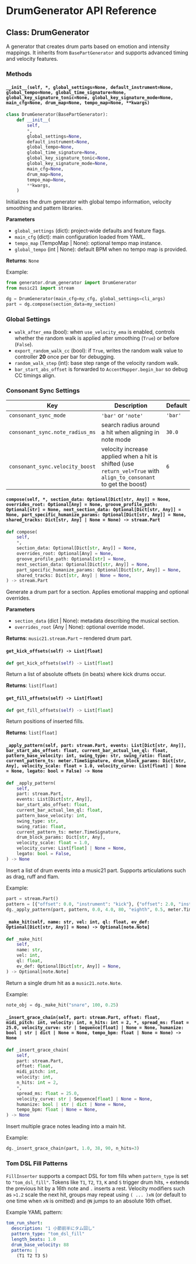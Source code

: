 # DrumGenerator API Reference

## Class: DrumGenerator
A generator that creates drum parts based on emotion and intensity mappings. It inherits from `BasePartGenerator` and supports advanced timing and velocity features.

### Methods

#### `__init__(self, *, global_settings=None, default_instrument=None, global_tempo=None, global_time_signature=None, global_key_signature_tonic=None, global_key_signature_mode=None, main_cfg=None, drum_map=None, tempo_map=None, **kwargs)`
```python
class DrumGenerator(BasePartGenerator):
    def __init__(
        self,
        *,
        global_settings=None,
        default_instrument=None,
        global_tempo=None,
        global_time_signature=None,
        global_key_signature_tonic=None,
        global_key_signature_mode=None,
        main_cfg=None,
        drum_map=None,
        tempo_map=None,
        **kwargs,
    )
```
Initializes the drum generator with global tempo information, velocity smoothing and pattern libraries.

**Parameters**
- `global_settings` (dict): project‑wide defaults and feature flags.
- `main_cfg` (dict): main configuration loaded from YAML.
- `tempo_map` (TempoMap | None): optional tempo map instance.
- `global_tempo` (int | None): default BPM when no tempo map is provided.

**Returns**: `None`

Example:
```python
from generator.drum_generator import DrumGenerator
from music21 import stream

dg = DrumGenerator(main_cfg=my_cfg, global_settings=cli_args)
part = dg.compose(section_data=my_section)
```

### Global Settings

- `walk_after_ema` (bool): when `use_velocity_ema` is enabled, controls whether
  the random walk is applied after smoothing (`True`) or before (`False`).
- `export_random_walk_cc` (bool): if `True`, writes the random walk value to
  controller **20** once per bar for debugging.
- `random_walk_step` (int): base step range of the velocity random walk.
- `bar_start_abs_offset` is forwarded to `AccentMapper.begin_bar` so debug CC timings align.

### Consonant Sync Settings

| Key | Description | Default |
|-----|-------------|---------|
| `consonant_sync_mode` | `'bar'` or `'note'` | `'bar'` |
| `consonant_sync.note_radius_ms` | search radius around a hit when aligning in note mode | `30.0` |
| `consonant_sync.velocity_boost` | velocity increase applied when a hit is shifted (use `return_vel=True` with `align_to_consonant` to get the boost) | `6` |

#### `compose(self, *, section_data: Optional[Dict[str, Any]] = None, overrides_root: Optional[Any] = None, groove_profile_path: Optional[str] = None, next_section_data: Optional[Dict[str, Any]] = None, part_specific_humanize_params: Optional[Dict[str, Any]] = None, shared_tracks: Dict[str, Any] | None = None) -> stream.Part`
```python
def compose(
    self,
    *,
    section_data: Optional[Dict[str, Any]] = None,
    overrides_root: Optional[Any] = None,
    groove_profile_path: Optional[str] = None,
    next_section_data: Optional[Dict[str, Any]] = None,
    part_specific_humanize_params: Optional[Dict[str, Any]] = None,
    shared_tracks: Dict[str, Any] | None = None,
) -> stream.Part
```
Generate a drum part for a section. Applies emotional mapping and optional overrides.

**Parameters**
- `section_data` (dict | None): metadata describing the musical section.
- `overrides_root` (Any | None): optional override model.

**Returns**: `music21.stream.Part` – rendered drum part.

#### `get_kick_offsets(self) -> List[float]`
```python
def get_kick_offsets(self) -> List[float]
```
Return a list of absolute offsets (in beats) where kick drums occur.

**Returns**: `list[float]`

#### `get_fill_offsets(self) -> List[float]`
```python
def get_fill_offsets(self) -> List[float]
```
Return positions of inserted fills.

**Returns**: `list[float]`

#### `_apply_pattern(self, part: stream.Part, events: List[Dict[str, Any]], bar_start_abs_offset: float, current_bar_actual_len_ql: float, pattern_base_velocity: int, swing_type: str, swing_ratio: float, current_pattern_ts: meter.TimeSignature, drum_block_params: Dict[str, Any], velocity_scale: float = 1.0, velocity_curve: List[float] | None = None, legato: bool = False) -> None`
```python
def _apply_pattern(
    self,
    part: stream.Part,
    events: List[Dict[str, Any]],
    bar_start_abs_offset: float,
    current_bar_actual_len_ql: float,
    pattern_base_velocity: int,
    swing_type: str,
    swing_ratio: float,
    current_pattern_ts: meter.TimeSignature,
    drum_block_params: Dict[str, Any],
    velocity_scale: float = 1.0,
    velocity_curve: List[float] | None = None,
    legato: bool = False,
) -> None
```
Insert a list of drum events into a music21 part. Supports articulations such as drag, ruff and flam.

Example:
```python
part = stream.Part()
pattern = [{"offset": 0.0, "instrument": "kick"}, {"offset": 2.0, "instrument": "snare"}]
dg._apply_pattern(part, pattern, 0.0, 4.0, 80, "eighth", 0.5, meter.TimeSignature("4/4"), {}, 1.0, [1.0])
```

#### `_make_hit(self, name: str, vel: int, ql: float, ev_def: Optional[Dict[str, Any]] = None) -> Optional[note.Note]`
```python
def _make_hit(
    self,
    name: str,
    vel: int,
    ql: float,
    ev_def: Optional[Dict[str, Any]] = None,
) -> Optional[note.Note]
```
Return a single drum hit as a `music21.note.Note`.

Example:
```python
note_obj = dg._make_hit("snare", 100, 0.25)
```

#### `_insert_grace_chain(self, part: stream.Part, offset: float, midi_pitch: int, velocity: int, n_hits: int = 2, *, spread_ms: float = 25.0, velocity_curve: str | Sequence[float] | None = None, humanize: bool | str | dict | None = None, tempo_bpm: float | None = None) -> None`
```python
def _insert_grace_chain(
    self,
    part: stream.Part,
    offset: float,
    midi_pitch: int,
    velocity: int,
    n_hits: int = 2,
    *,
    spread_ms: float = 25.0,
    velocity_curve: str | Sequence[float] | None = None,
    humanize: bool | str | dict | None = None,
    tempo_bpm: float | None = None,
) -> None
```
Insert multiple grace notes leading into a main hit.

Example:
```python
dg._insert_grace_chain(part, 1.0, 38, 90, n_hits=3)
```

### Tom DSL Fill Patterns

`FillInserter` supports a compact DSL for tom fills when `pattern_type` is set to `"tom_dsl_fill"`.
Tokens like `T1`, `T2`, `T3`, `K` and `S` trigger drum hits, `+` extends the previous hit by a 16th note and `.` inserts a rest. Velocity modifiers such as `>1.2` scale the next hit, groups may repeat using `( ... )xN` (or default to one time when `xN` is omitted) and `@N` jumps to an absolute 16th offset.

Example YAML pattern:

```yaml
tom_run_short:
  description: "1 小節前半にタム回し"
  pattern_type: "tom_dsl_fill"
  length_beats: 1.0
  drum_base_velocity: 88
  pattern: |
    (T1 T2 T3 S)
```


